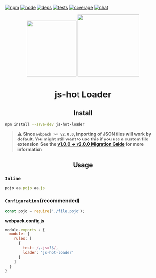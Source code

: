[![npm][npm]][npm-url]
[![node][node]][node-url]
[![deps][deps]][deps-url]
[![tests][tests]][tests-url]
[![coverage][cover]][cover-url]
[![chat][chat]][chat-url]

<div align="center">
  <img width="160" height="180"
    src="https://worldvectorlogo.com/logos/json.svg">
  <a href="https://github.com/webpack/webpack">
    <img width="200" height="200"
      src="https://webpack.js.org/assets/icon-square-big.svg">
  </a>
  <h1>js-hot Loader</h1>
</div>

<h2 align="center">Install</h2>

```bash
npm install --save-dev js-hot-loader
```

> ⚠️ **Since `webpack >= v2.0.0`, importing of JSON files will work by default. You might still want to use this if you use a custom file extension. See the [v1.0.0 -> v2.0.0 Migration Guide](https://webpack.js.org/guides/migrating/#json-loader-is-not-required-anymore) for more information**

<h2 align="center">Usage</h2>

### `Inline`

```js
pojo aa.pojo aa.js
```

### `Configuration` (recommended)

```js
const pojo = require('./file.pojo');
```

**webpack.config.js**
```js
module.exports = {
  module: {
    rules: [
      {
        test: /\.jsx?$/,
        loader: 'js-hot-loader'
      }
    ]
  }
}
```


[npm]: https://img.shields.io/npm/v/js-hot-loader.svg
[npm-url]: https://npmjs.com/package/js-hot-loader

[node]: https://img.shields.io/node/v/js-hot-loader.svg
[node-url]: https://nodejs.org

[deps]: https://david-dm.org/webpack/js-hot-loader.svg
[deps-url]: https://david-dm.org/webpack/js-hot-loader

[tests]: http://img.shields.io/travis/webpack/js-hot-loader.svg
[tests-url]: https://travis-ci.org/webpack/js-hot-loader

[cover]: https://coveralls.io/repos/github/webpack/js-hot-loader/badge.svg
[cover-url]: https://coveralls.io/github/webpack/js-hot-loader

[chat]: https://badges.gitter.im/webpack/webpack.svg
[chat-url]: https://gitter.im/webpack/webpack
